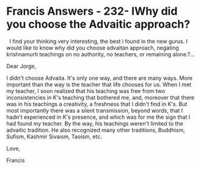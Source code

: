 # Francis Answers - 232- IWhy did you choose the Advaitic approach?

&nbsp;
I find your thinking very interesting, the best i found in the new gurus. I would like to know why did you choose advaitan approach, negating krishnamurti teachings on no authority, no teachers, or remaining alone.?...


Dear Jorge,

I didn't choose Advaita. It's only one way, and there are many ways. More important than the way is the teacher that life chooses for us. When I met my teacher, I soon realized that his teaching was free from two inconsistencies in K's teaching that bothered me, and, moreover that there was in his teachings a creativity, a freshness that I didn't find in K's. But most importantly there was a silent transmission, beyond words, that I hadn't experienced in K's presence, and which was for me the sign that I had found my teacher. By the way, his teachings weren't limited to the advaitic tradition. He also recognized many other traditions, Buddhism, Sufism, Kashmir Sivaism, Taoism, etc.

Love,

Francis




